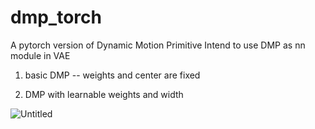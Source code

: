 # dmp_torch
A pytorch version of Dynamic Motion Primitive
Intend to use DMP as nn module in VAE

1. basic DMP -- weights and center are fixed

2. DMP with learnable weights and width

![Untitled](https://github.com/xu-george/dmp_torch/assets/39476364/ac4a75c5-b0c9-4405-adfe-10c748709d77)

